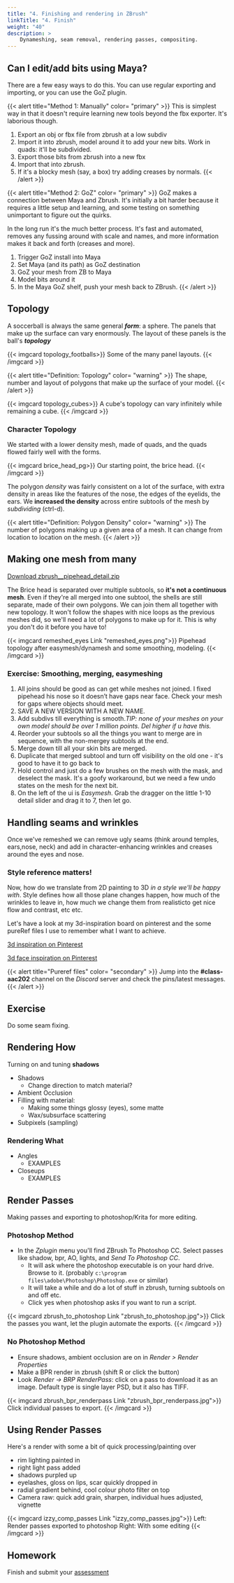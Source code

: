 ```yaml
---
title: "4. Finishing and rendering in ZBrush"
linkTitle: "4. Finish"
weight: "40"
description: >
    Dynameshing, seam removal, rendering passes, compositing.
---
```


<!--

## Review Of Progress

Week 7 detail sculpting:

<a class="btn btn-lg btn-primary mr-3 mb-4" href="https://laureate-au.blackboard.com/webapps/discussionboard/do/message?action=list_messages&course_id=_89547_1&nav=discussion_board_entry&conf_id=_152757_1&forum_id=_866559_1&message_id=_2226714_1" target="_blank">Week 7 Progress Thread<i class="fas fa-arrow-alt-circle-right ml-2"></i></a>

Stuff that was **easy**? Stuff **less easy** than expected?

 ## A2 extension and delivery.

**Delivery:** Wednesday, July 29 (as discussed last week).

We're going to **push our model over to Painter**, which is different to last trimester's students
* I'll be **updating the deliverables** in the next few days.
* It'll be a combination of working files and screenshots. 


## Pipehead painting

Open last week's pipehead detailing file. If you don't have it, [grab it from last week's notes](../week3/#download-updated-pipehead)

## Polypaint along review
* Enable polypaint
* Hard and soft brushes
* Use <kbd>c</kbd> to pick colours from mesh
* Look at the terrible results on low or dynamic subdivisions. Add real divisions - you'll have to do this on your own character.

Me prep: Add polypaint to him and see if can get it through the process. Bake as id map and duplicate texture

## Exercise: Paint your character a bit.

Get started painting your own character using what you've just learned.

<a class="btn btn-lg btn-primary mr-3 mb-4" href="https://laureate-au.blackboard.com/webapps/discussionboard/do/message?action=list_messages&course_id=_89547_1&nav=discussion_board_entry&conf_id=_152757_1&forum_id=_866560_1&message_id=_2226746_1" target="_blank">In Class Painting Thread<i class="fas fa-arrow-alt-circle-right ml-2"></i></a>

-->


## Can I edit/add bits using Maya?

There are a few easy ways to do this. You can use regular exporting and importing, or you can use the GoZ plugin.

{{< alert title="Method 1: Manually" color= "primary" >}}
This is simplest way in that it doesn't require learning new tools beyond the fbx exporter. It's laborious though.
1. Export an obj or fbx file from zbrush at a low subdiv
2. Import it into zbrush, model around it to add your new bits. Work in quads: it'll be subdivided.
3. Export those bits from zbrush into a new fbx
4. Import that into zbrush.
5. If it's a blocky mesh (say, a box) try adding creases by normals.
{{< /alert >}}

{{< alert title="Method 2: GoZ" color= "primary" >}}
GoZ makes a connection between Maya and Zbrush. It's initially a bit harder because it requires a little setup and learning, and some testing on something unimportant to figure out the quirks.

In the long run it's the much better process. It's fast and automated, removes any fussing around with scale and names, and more information makes it back and forth (creases and more).

1. Trigger GoZ install into Maya
1. Set Maya (and its path) as GoZ destination
1. GoZ your mesh from ZB to Maya
1. Model bits around it
1. In the Maya GoZ shelf, push your mesh back to ZBrush.
{{< /alert >}}

## Topology

A soccerball is always the same general **_form_**: a sphere. The panels that make up the surface can vary enormously. The layout of these panels is the ball's _**topology**_

{{< imgcard topology_footballs>}}
Some of the many panel layouts.
{{< /imgcard >}}

{{< alert title="Definition: Topology" color= "warning" >}}
The shape, number and layout of polygons that make up the surface of your model.
{{< /alert >}}

{{< imgcard topology_cubes>}}
A cube's topology can vary infinitely while remaining a cube.
{{< /imgcard >}}

### Character Topology

We started with a lower density mesh, made of quads, and the quads flowed fairly well with the forms.

{{< imgcard brice_head_pg>}}
Our starting point, the brice head.
{{< /imgcard >}}

The polygon _density_ was fairly consistent on a lot of the surface, with extra density in areas like the features of the nose, the edges of the eyelids, the ears. We **increased the density** across entire subtools of the mesh by _subdividing_ (ctrl-d).

{{< alert title="Definition: Polygon Density" color= "warning" >}}
The number of polygons making up a given area of a mesh. It can change from location to location on the mesh.
{{< /alert >}}

## Making one mesh from many

<a class="btn btn-lg btn-primary mr-3 mb-4" href="https://laureateaus-my.sharepoint.com/:u:/g/personal/daniel_mcgillick_laureate_edu_au/ERnPVQnNq8ZFrT8PYF0wuXIBAVoJYld7r1VMngodfeB2LA?e=Fu7CRe" target="_blank">Download zbrush__pipehead_detail.zip<i class="fas fa-arrow-alt-circle-right ml-2"></i></a>

The Brice head is separated over multiple subtools, so **it's not a continuous mesh**. Even if they're all merged into one subtool, the shells are still separate, made of their own polygons. We can join them all together with new topology. It won't follow the shapes with nice loops as the previous meshes did, so we'll need a lot of polygons to make up for it. This is why you don't do it before you have to!

{{< imgcard remeshed_eyes Link "remeshed_eyes.png">}}
Pipehead topology after easymesh/dynamesh and some smoothing, modeling.
{{< /imgcard >}}

### Exercise: Smoothing, merging, easymeshing

1. All joins should be good as can get while meshes not joined. I fixed pipehead his nose so it doesn’t have gaps near face. Check your mesh for gaps where objects should meet. 
2. SAVE A NEW VERSION WITH A NEW NAME.
2. Add subdivs till everything is smooth.*TIP: none of your meshes on your own model should be over 1 million points. Del higher if u have this.*
2. Reorder your subtools so all the things you want to merge are in sequence, with the non-mergey subtools at the end.
3. Merge down till all your skin bits are merged.
4. Duplicate that merged subtool and turn off visibility on the old one - it's good to have it to go back to
5. Hold control and just do a few brushes on the mesh with the mask, and deselect the mask. It's a goofy workaround, but we need a few undo states on the mesh for the next bit.
3. On the left of the ui is *Easymesh*. Grab the dragger on the little 1-10 detail slider and drag it to 7, then let go.
	
## Handling seams and wrinkles

Once we've remeshed we can remove ugly seams (think around temples, ears,nose, neck) and add in character-enhancing wrinkles and creases around the eyes and nose.

### Style reference matters!
Now, how do we translate from 2D painting to 3D *in a style we'll be happy with*. Style defines how all those plane changes happen, how much of the wrinkles to leave in, how much we change them from realisticto get nice flow and contrast, etc etc.

Let's have a look at my 3d-inspiration board on pinterest and the some pureRef files I use to remember what I want to achieve.

<a class="btn btn-lg btn-primary mr-3 mb-4" href="https://www.pinterest.com.au/dmacdraws/3d-inspiration/" target="_blank">3d inspiration on Pinterest<i class="fas fa-arrow-alt-circle-right ml-2"></i></a>

<a class="btn btn-lg btn-primary mr-3 mb-4" href="https://www.pinterest.com.au/dmacdraws/face-inspiration/3d/" target="_blank">3d face inspiration on Pinterest<i class="fas fa-arrow-alt-circle-right ml-2"></i></a>

{{< alert title="Pureref files" color= "secondary" >}}
Jump into the **\#class-aac202** channel on the *Discord* server and check the pins/latest messages.
{{< /alert >}}

## Exercise
Do some seam fixing.

<!-- 
##  low poly auto
8. Duplicate each tool, give _low suffix
9. Decimate skin to 8k
10. Decimate eyes to .5k
11. Weld, fix mesh, test integrity
12. Export fbx of head, eyes baldy_low.fbx

##  Maya quick uvs
1. Import into new maya scene
2. Dont mess with position
3. Mesh cleanup->fix manifold.
4. Create auto uvs
5. Unfold
6. Layout
7. Soften/harden by texture borders
8. Delete history
9. Export fbx again

## Painter:
1. New file from low fbx
2. Bake normals from high on 1024
3. If it works go 2k and bake all maps except colour id
4. Try colour id from vert colours
5. Dupe id map and add to fill layer
6. Celebrate.

-->

## Rendering How

Turning on and tuning **shadows**
* Shadows
  * Change direction to match material?
* Ambient Occlusion
* Filling with material:
    * Making some things glossy (eyes), some matte
    * Wax/subsurface scattering
* Subpixels (sampling)

### Rendering What

* Angles
  * EXAMPLES 
* Closeups
  * EXAMPLES

## Render Passes

Making passes and exporting to photoshop/Krita for more editing.

### Photoshop Method

* In the _Zplugin_ menu you'll find ZBrush To Photoshop CC. Select passes like shadow, bpr, AO, lights, and _Send To Photoshop CC_.
    * It will ask where the photoshop executable is on your hard drive. Browse to it. (probably `c:\program files\adobe\Photoshop\Photoshop.exe` or similar)
    * It will take a while and do a lot of stuff in zbrush, turning subtools on and off etc.
    * Click yes when photoshop asks if you want to run a script.

{{< imgcard zbrush_to_photoshop Link "zbrush_to_photoshop.jpg">}}
Click the passes you want, let the plugin automate the exports.
{{< /imgcard >}}

### No Photoshop Method

* Ensure shadows, ambient occlusion are on in _Render \> Render Properties_
* Make a BPR render in zbrush (shift R or click the button)
* Look _Render -> BRP RenderPass_: click on a pass to download it as an image. Default type is single layer PSD, but it also has TIFF.

{{< imgcard zbrush_bpr_renderpass Link "zbrush_bpr_renderpass.jpg">}}
Click individual passes to export.
{{< /imgcard >}}

## Using Render Passes

Here's a render with some a bit of quick processing/painting over
  - rim lighting painted in
  - right light pass added
  - shadows purpled up
  - eyelashes, gloss on lips, scar quickly dropped in
  - radial gradient behind, cool colour photo filter on top
  - Camera raw: quick add grain, sharpen, individual hues adjusted, vignette

{{< imgcard izzy_comp_passes Link "izzy_comp_passes.jpg">}}
Left: Render passes exported to photoshop  Right: With some editing
{{< /imgcard >}}

## Homework

Finish and submit your [assessment](../assessments/#1-high-poly-character-week-4)
